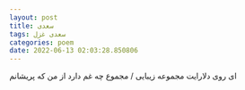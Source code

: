 ```yaml
---
layout: post
title: سعدی
tags: سعدی غزل
categories: poem
date: 2022-06-13 02:03:28.850806
---
```


ای روی دلارایت مجموعه زیبایی / مجموع چه غم دارد از من که پریشانم